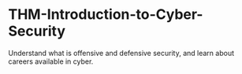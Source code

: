 # THM-Introduction-to-Cyber-Security
Understand what is offensive and defensive security, and learn about careers available in cyber.
